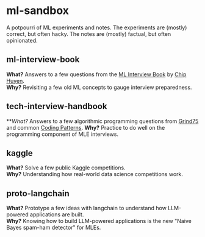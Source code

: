 # ml-sandbox
A potpourri of ML experiments and notes. The experiments are (mostly) correct, but often hacky. The notes are (mostly) factual, but often opinionated.

## ml-interview-book
**What?** Answers to a few questions from the [ML Interview Book](https://huyenchip.com/ml-interviews-book/) by [Chip Huyen](https://huyenchip.com).    
**Why?** Revisiting a few old ML concepts to gauge interview preparedness.

## tech-interview-handbook
***What?* Answers to a few algorithmic programming questions from [Grind75](https://www.techinterviewhandbook.org) and common [Coding Patterns](https://www.designgurus.io/course/grokking-the-coding-interview).
**Why?** Practice to do well on the programming component of MLE interviews.

## kaggle
**What?** Solve a few public Kaggle competitions.    
**Why?** Understanding how real-world data science competitions work.

## proto-langchain
**What?** Prototype a few ideas with langchain to understand how LLM-powered applications are built.    
**Why?** Knowing how to build LLM-powered applications is the new "Naive Bayes spam-ham detector" for MLEs.

